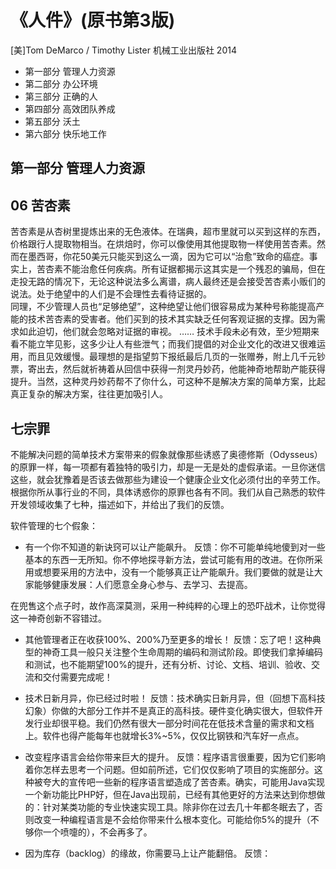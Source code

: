 《人件》(原书第3版) 
====================
[美]Tom DeMarco / Timothy Lister 机械工业出版社 2014

* 第一部分 管理人力资源
* 第二部分 办公环境
* 第三部分 正确的人
* 第四部分 高效团队养成
* 第五部分 沃土
* 第六部分 快乐地工作


第一部分 管理人力资源
----------------------


06 苦杏素
--------------
苦杏素是从杏树里提炼出来的无色液体。在瑞典，超市里就可以买到这样的东西，价格跟行人提取物相当。在烘焙时，你可以像使用其他提取物一样使用苦杏素。然而在墨西哥，你花50美元只能买到这么一滴，因为它可以“治愈”致命的癌症。事实上，苦杏素不能治愈任何疾病。所有证据都揭示这其实是一个残忍的骗局，但在走投无路的情况下，无论这种说法多么离谱，病人最终还是会接受苦杏素小贩们的说法。处于绝望中的人们是不会理性去看待证据的。<br>
同理，不少管理人员也“足够绝望”，这种绝望让他们很容易成为某种号称能提高产能的技术苦杏素的受害者。他们买到的技术其实缺乏任何客观证据的支撑。因为需求如此迫切，他们就会忽略对证据的审视。
……
技术手段未必有效，至少短期来看不能立竿见影，这多少让人有些泄气；而我们提倡的对企业文化的改进又很难运用，而且见效缓慢。最理想的是指望剪下报纸最后几页的一张赠券，附上几千元钞票，寄出去，然后就祈祷着从回信中获得一剂灵丹妙药，他能神奇地帮助产能获得提升。当然，这种灵丹妙药帮不了你什么，可这种不是解决方案的简单方案，比起真正复杂的解决方案，往往更加吸引人。


七宗罪
--------------
不能解决问题的简单技术方案带来的假象就像那些诱惑了奥德修斯（Odysseus）的原罪一样，每一项都有着独特的吸引力，却是一无是处的虚假承诺。一旦你迷信这些，就会犹豫着是否该去做那些为建设一个健康企业文化必须付出的辛劳工作。
根据你所从事行业的不同，具体诱惑你的原罪也各有不同。我们从自己熟悉的软件开发领域收集了七种，描述如下，并给出了我们的反馈。

软件管理的七个假象：

* 有一个你不知道的新诀窍可以让产能飙升。
反馈：你不可能单纯地傻到对一些基本的东西一无所知。你不停地探寻新方法，尝试可能有用的改进。在你所采用或想要采用的方法中，没有一个能够真正让产能飙升。我们要做的就是让大家能够健康发展：人们愿意全身心参与、去学习、去提高。

在兜售这个点子时，故作高深莫测，采用一种纯粹的心理上的恐吓战术，让你觉得这一神奇创新不容错过。

* 其他管理者正在收获100%、200%乃至更多的增长！
反馈：忘了吧！这种典型的神奇工具一般只关注整个生命周期的编码和测试阶段。即使我们拿掉编码和测试，也不能期望100%的提升，还有分析、讨论、文档、培训、验收、交流和交付需要完成呢！

* 技术日新月异，你已经过时啦！
反馈：技术确实日新月异，但（回想下高科技幻象）你做的大部分工作并不是真正的高科技。硬件变化确实很大，但软件开发行业却很平稳。我们仍然有很大一部分时间花在低技术含量的需求和文档上。软件也得产能每年也就增长3%~5%，仅仅比钢铁和汽车好一点点。

* 改变程序语言会给你带来巨大的提升。
反馈：程序语言很重要，因为它们影响着你怎样去思考一个问题。但如前所述，它们仅仅影响了项目的实施部分。这种被夸大的宣传吧一些新的程序语言塑造成了苦杏素。确实，可能用Java实现一个新功能比PHP好，但在Java出现前，已经有其他更好的方法来达到你想做的：针对某类功能的专业快速实现工具。除非你在过去几十年都冬眠去了，否则改变一种编程语言是不会给你带来什么根本变化。可能给你5%的提升（不够你一个喷嚏的），不会再多了。

* 因为库存（backlog）的缘故，你需要马上让产能翻倍。
反馈：
